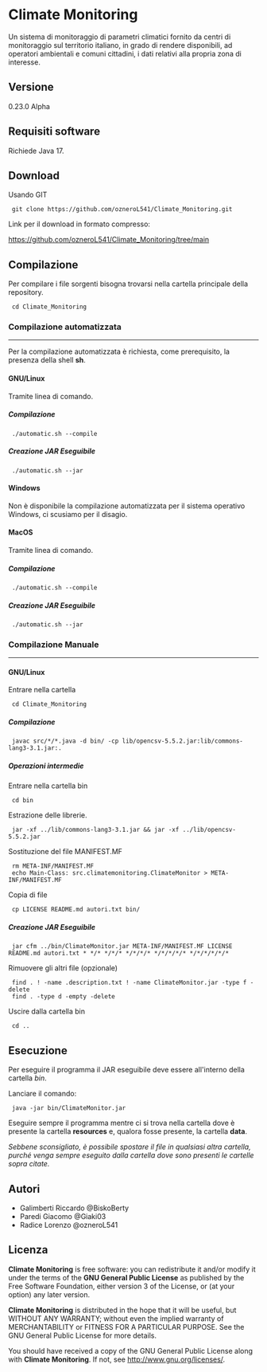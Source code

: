 # Climate Monitoring

Un sistema di monitoraggio di parametri climatici fornito da centri di monitoraggio sul territorio italiano, in grado di rendere disponibili, ad operatori ambientali e comuni cittadini, i dati relativi alla propria zona di interesse.

## Versione
0.23.0 Alpha

## Requisiti software
Richiede Java 17.

## Download
Usando GIT

     git clone https://github.com/ozneroL541/Climate_Monitoring.git

Link per il download in formato compresso:

<https://github.com/ozneroL541/Climate_Monitoring/tree/main>

## Compilazione
Per compilare i file sorgenti bisogna trovarsi nella cartella principale della repository.

     cd Climate_Monitoring

### Compilazione automatizzata
---
Per la compilazione automatizzata è richiesta, come prerequisito, la presenza della shell **sh**.

#### GNU/Linux
Tramite linea di comando.
##### Compilazione

     ./automatic.sh --compile

##### Creazione JAR Eseguibile

     ./automatic.sh --jar

#### Windows
Non è disponibile la compilazione automatizzata per il sistema operativo Windows, ci scusiamo per il disagio.

#### MacOS
Tramite linea di comando.
##### Compilazione

     ./automatic.sh --compile

##### Creazione JAR Eseguibile

     ./automatic.sh --jar


### Compilazione Manuale
---
#### GNU/Linux
Entrare nella cartella

     cd Climate_Monitoring

##### Compilazione

     javac src/*/*.java -d bin/ -cp lib/opencsv-5.5.2.jar:lib/commons-lang3-3.1.jar:.

##### Operazioni intermedie
Entrare nella cartella bin

     cd bin

Estrazione delle librerie.

     jar -xf ../lib/commons-lang3-3.1.jar && jar -xf ../lib/opencsv-5.5.2.jar 

Sostituzione del file MANIFEST.MF

     rm META-INF/MANIFEST.MF
     echo Main-Class: src.climatemonitoring.ClimateMonitor > META-INF/MANIFEST.MF

Copia di file

     cp LICENSE README.md autori.txt bin/

##### Creazione JAR Eseguibile

     jar cfm ../bin/ClimateMonitor.jar META-INF/MANIFEST.MF LICENSE README.md autori.txt * */* */*/* */*/*/* */*/*/*/* */*/*/*/*/*

Rimuovere gli altri file (opzionale)

     find . ! -name .description.txt ! -name ClimateMonitor.jar -type f -delete
     find . -type d -empty -delete

Uscire dalla cartella bin

     cd ..

## Esecuzione
Per eseguire il programma il JAR eseguibile deve essere all'interno della cartella *bin*.

Lanciare il comando:

     java -jar bin/ClimateMonitor.jar

Eseguire sempre il programma mentre ci si trova nella cartella dove è presente la cartella **resources** e, qualora fosse presente, la cartella **data**.

*Sebbene sconsigliato, è possibile spostare il file in qualsiasi altra cartella, purché venga sempre eseguito dalla cartella dove sono presenti le cartelle sopra citate.*

## Autori
- Galimberti Riccardo   @BiskoBerty
- Paredi Giacomo    @Giaki03
- Radice Lorenzo    @ozneroL541

## Licenza

**Climate Monitoring** is free software: you can redistribute it and/or modify
it under the terms of the **GNU General Public License** as published by
the Free Software Foundation, either version 3 of the License, or
(at your option) any later version.

**Climate Monitoring** is distributed in the hope that it will be useful,
but WITHOUT ANY WARRANTY; without even the implied warranty of
MERCHANTABILITY or FITNESS FOR A PARTICULAR PURPOSE.  See the
GNU General Public License for more details.

You should have received a copy of the GNU General Public License
along with **Climate Monitoring**.  If not, see <http://www.gnu.org/licenses/>.
